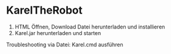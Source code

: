# KarelTheRobot

1. HTML Öffnen, Download Datei herunterladen und installieren
2. Karel.jar herunterladen und starten 

Troubleshooting via Datei: Karel.cmd ausführen 
